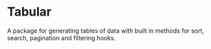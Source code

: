 Tabular
=======

A package for generating tables of data with built in methods for sort, search, pagination and filtering hooks.